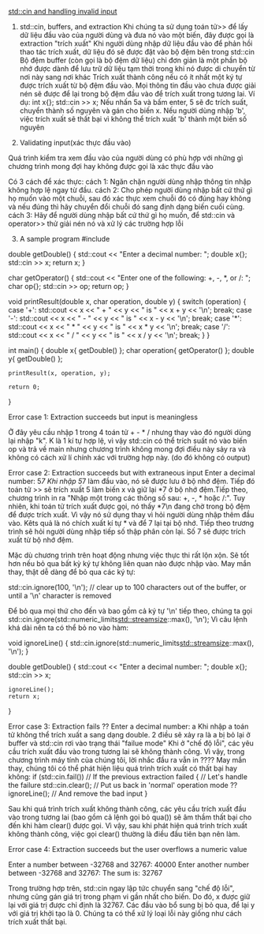 [std::cin and handling invalid input](https://www.learncpp.com/cpp-tutorial/stdcin-and-handling-invalid-input/)

1. std::cin, buffers, and extraction
Khi chúng ta sử dụng toán tử>> để lấy dữ liệu đầu vào của người dùng và đưa nó vào một biến, đây được gọi là extraction "trích xuất"
Khi người dùng nhập dữ liệu đầu vào để phản hồi thao tác trích xuất, dữ liệu đó sẽ được đặt vào bộ đệm bên trong std::cin
Bộ đệm buffer (còn gọi là bộ đệm dữ liệu) chỉ đơn giản là một phần bộ nhớ được dành để lưu trữ dữ liệu tạm thời trong khi nó được di chuyển từ nơi này sang nơi khác
Trích xuất thành công nếu có ít nhất một ký tự được trích xuất từ ​​bộ đệm đầu vào. Mọi thông tin đầu vào chưa được giải nén sẽ được để lại trong bộ đệm đầu vào để trích xuất trong tương lai.
Ví dụ:
int x{};
std::cin >> x;
Nếu nhấn 5a và bấm enter, 5 sẽ đc trích suất, chuyển thành số nguyên và gán cho biến x.
Nếu người dùng nhập 'b', việc trích xuất sẽ thất bại vì không thể trích xuất 'b' thành một biến số nguyên

2. Validating input(xác thực đầu vào)

Quá trình kiểm tra xem đầu vào của người dùng có phù hợp với những gì chương trình mong đợi hay không được gọi là xác thực đầu vào

Có 3 cách để xác thực:
cách 1: Ngăn chặn người dùng nhập thông tin nhập không hợp lệ ngay từ đầu.
cách 2: Cho phép người dùng nhập bất cứ thứ gì họ muốn vào một chuỗi, sau đó xác thực xem chuỗi đó có đúng hay không và nếu đúng thì hãy chuyển đổi chuỗi đó sang định dạng biến cuối cùng.
cách 3: Hãy để người dùng nhập bất cứ thứ gì họ muốn, để std::cin và operator>> thử giải nén nó và xử lý các trường hợp lỗi

3. A sample program
#include <iostream>

double getDouble()
{
    std::cout << "Enter a decimal number: ";
    double x{};
    std::cin >> x;
    return x;
}

char getOperator()
{
    std::cout << "Enter one of the following: +, -, *, or /: ";
    char op{};
    std::cin >> op;
    return op;
}

void printResult(double x, char operation, double y)
{
    switch (operation)
    {
    case '+':
        std::cout << x << " + " << y << " is " << x + y << '\n';
        break;
    case '-':
        std::cout << x << " - " << y << " is " << x - y << '\n';
        break;
    case '*':
        std::cout << x << " * " << y << " is " << x * y << '\n';
        break;
    case '/':
        std::cout << x << " / " << y << " is " << x / y << '\n';
        break;
    }
}

int main()
{
    double x{ getDouble() };
    char operation{ getOperator() };
    double y{ getDouble() };

    printResult(x, operation, y);

    return 0;
}

Error case 1: Extraction succeeds but input is meaningless

Ở đây yêu cầu nhập 1 trong 4 toán tử + - * / nhưng thay vào đó người dùng lại nhập "k". K là 1 kí tự hợp lệ, vì vậy std::cin có thể trích suất nó vào biến op và trả về main nhưng chương trình không mong đợi điều này sảy ra và không có cách xử lí chính xác với trường hợp này. (do đó không có output)

Error case 2: Extraction succeeds but with extraneous input
Enter a decimal number: 5*7
Khi nhập 5*7 làm đầu vào, nó sẽ được lưu ở bộ nhớ đệm. Tiếp đó toán tử >> sẽ trích xuất 5 làm biến x và giữ lại *7 ở bộ nhớ đệm.Tiếp theo, chương trình in ra "Nhập một trong các thông số sau: +, -, * hoặc /:". Tuy nhiên, khi toán tử trích xuất được gọi, nó thấy *7\n đang chờ trong bộ đệm để được trích xuất. Vì vậy nó sử dụng thay vì hỏi người dùng nhập thêm đầu vào. Kêts quả là nó chích xuất kí tự * và để 7 lại tại bộ nhớ.
Tiếp theo trương trình sẽ hỏi người dùng nhập tiếp số thập phân còn lại. Số 7 sẽ được trích xuất từ bộ nhớ đệm.

Mặc dù chương trình trên hoạt động nhưng việc thực thi rất lộn xộn. Sẽ tốt hơn nếu bỏ qua bất kỳ ký tự không liên quan nào được nhập vào. May mắn thay, thật dễ dàng để bỏ qua các ký tự:

std::cin.ignore(100, '\n');  // clear up to 100 characters out of the buffer, or until a '\n' character is removed

Để bỏ qua mọi thứ cho đến và bao gồm cả ký tự '\n' tiếp theo, chúng ta gọi
std::cin.ignore(std::numeric_limits<std::streamsize>::max(), '\n');
Vì câu lệnh khá dài nên ta có thể bỏ no vào hàm:

void ignoreLine()
{
    std::cin.ignore(std::numeric_limits<std::streamsize>::max(), '\n');
}

double getDouble()
{
    std::cout << "Enter a decimal number: ";
    double x{};
    std::cin >> x;

    ignoreLine();
    return x;
}

Error case 3: Extraction fails ??
Enter a decimal number: a
Khi nhập a toán tử không thể trích xuất a sang dạng double. 2 điều sẽ xảy ra là a bị bỏ lại ở buffer và std::cin rơi vào trạng thái "failue mode"
Khi ở "chế độ lỗi", các yêu cầu trích xuất đầu vào trong tương lai sẽ không thành công. Vì vậy, trong chương trình máy tính của chúng tôi, lời nhắc đầu ra vẫn in ????
May mắn thay, chúng tôi có thể phát hiện liệu quá trình trích xuất có thất bại hay không:
if (std::cin.fail()) // If the previous extraction failed
{
    // Let's handle the failure
    std::cin.clear(); // Put us back in 'normal' operation mode ??
    ignoreLine();     // And remove the bad input
}

Sau khi quá trình trích xuất không thành công, các yêu cầu trích xuất đầu vào trong tương lai (bao gồm cả lệnh gọi bỏ qua()) sẽ âm thầm thất bại cho đến khi hàm clear() được gọi. Vì vậy, sau khi phát hiện quá trình trích xuất không thành công, việc gọi clear() thường là điều đầu tiên bạn nên làm.

Error case 4: Extraction succeeds but the user overflows a numeric value

Enter a number between -32768 and 32767: 40000
Enter another number between -32768 and 32767: The sum is: 32767

Trong trường hợp trên, std::cin ngay lập tức chuyển sang "chế độ lỗi", nhưng cũng gán giá trị trong phạm vi gần nhất cho biến. Do đó, x được giữ lại với giá trị được chỉ định là 32767. Các đầu vào bổ sung bị bỏ qua, để lại y với giá trị khởi tạo là 0. Chúng ta có thể xử lý loại lỗi này giống như cách trích xuất thất bại.